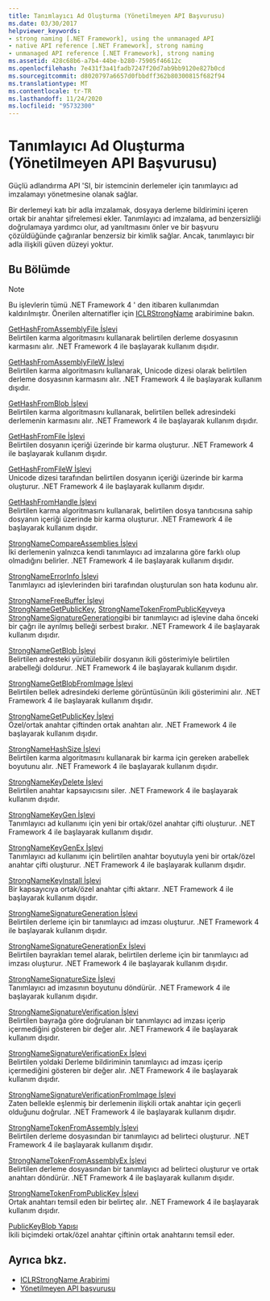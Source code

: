 ```yaml
---
title: Tanımlayıcı Ad Oluşturma (Yönetilmeyen API Başvurusu)
ms.date: 03/30/2017
helpviewer_keywords:
- strong naming [.NET Framework], using the unmanaged API
- native API reference [.NET Framework], strong naming
- unmanaged API reference [.NET Framework], strong naming
ms.assetid: 428c68b6-a7b4-44be-b280-75905f46612c
ms.openlocfilehash: 7e431f3a41fadb7247f20d7ab9bb9120e827b0cd
ms.sourcegitcommit: d8020797a6657d0fbbdff362b80300815f682f94
ms.translationtype: MT
ms.contentlocale: tr-TR
ms.lasthandoff: 11/24/2020
ms.locfileid: "95732300"
---
```

# <a name="strong-naming-unmanaged-api-reference"></a>Tanımlayıcı Ad Oluşturma (Yönetilmeyen API Başvurusu)

Güçlü adlandırma API 'SI, bir istemcinin derlemeler için tanımlayıcı ad imzalamayı yönetmesine olanak sağlar.  
  
 Bir derlemeyi katı bir adla imzalamak, dosyaya derleme bildirimini içeren ortak bir anahtar şifrelemesi ekler. Tanımlayıcı ad imzalama, ad benzersizliği doğrulamaya yardımcı olur, ad yanıltmasını önler ve bir başvuru çözüldüğünde çağıranlar benzersiz bir kimlik sağlar. Ancak, tanımlayıcı bir adla ilişkili güven düzeyi yoktur.  
  
## <a name="in-this-section"></a>Bu Bölümde  
  
> [!NOTE]
> Bu işlevlerin tümü .NET Framework 4 ' den itibaren kullanımdan kaldırılmıştır. Önerilen alternatifler için [ICLRStrongName](../hosting/iclrstrongname-interface.md) arabirimine bakın.  
  
 [GetHashFromAssemblyFile İşlevi](gethashfromassemblyfile-function.md)  
 Belirtilen karma algoritmasını kullanarak belirtilen derleme dosyasının karmasını alır. .NET Framework 4 ile başlayarak kullanım dışıdır.  
  
 [GetHashFromAssemblyFileW İşlevi](gethashfromassemblyfilew-function.md)  
 Belirtilen karma algoritmasını kullanarak, Unicode dizesi olarak belirtilen derleme dosyasının karmasını alır. .NET Framework 4 ile başlayarak kullanım dışıdır.  
  
 [GetHashFromBlob İşlevi](gethashfromblob-function.md)  
 Belirtilen karma algoritmasını kullanarak, belirtilen bellek adresindeki derlemenin karmasını alır. .NET Framework 4 ile başlayarak kullanım dışıdır.  
  
 [GetHashFromFile İşlevi](gethashfromfile-function.md)  
 Belirtilen dosyanın içeriği üzerinde bir karma oluşturur.  .NET Framework 4 ile başlayarak kullanım dışıdır.  
  
 [GetHashFromFileW İşlevi](gethashfromfilew-function.md)  
 Unicode dizesi tarafından belirtilen dosyanın içeriği üzerinde bir karma oluşturur. .NET Framework 4 ile başlayarak kullanım dışıdır.  
  
 [GetHashFromHandle İşlevi](gethashfromhandle-function.md)  
 Belirtilen karma algoritmasını kullanarak, belirtilen dosya tanıtıcısına sahip dosyanın içeriği üzerinde bir karma oluşturur.  .NET Framework 4 ile başlayarak kullanım dışıdır.  
  
 [StrongNameCompareAssemblies İşlevi](strongnamecompareassemblies-function.md)  
 İki derlemenin yalnızca kendi tanımlayıcı ad imzalarına göre farklı olup olmadığını belirler. .NET Framework 4 ile başlayarak kullanım dışıdır.  
  
 [StrongNameErrorInfo İşlevi](strongnameerrorinfo-function.md)  
 Tanımlayıcı ad işlevlerinden biri tarafından oluşturulan son hata kodunu alır.  
  
 [StrongNameFreeBuffer İşlevi](strongnamefreebuffer-function.md)  
 [StrongNameGetPublicKey](strongnamegetpublickey-function.md), [StrongNameTokenFromPublicKey](strongnametokenfrompublickey-function.md)veya [StrongNameSignatureGeneration](strongnamesignaturegeneration-function.md)gibi bir tanımlayıcı ad işlevine daha önceki bir çağrı ile ayrılmış belleği serbest bırakır.   .NET Framework 4 ile başlayarak kullanım dışıdır.  
  
 [StrongNameGetBlob İşlevi](strongnamegetblob-function.md)  
 Belirtilen adresteki yürütülebilir dosyanın ikili gösterimiyle belirtilen arabelleği doldurur. .NET Framework 4 ile başlayarak kullanım dışıdır.  
  
 [StrongNameGetBlobFromImage İşlevi](strongnamegetblobfromimage-function.md)  
 Belirtilen bellek adresindeki derleme görüntüsünün ikili gösterimini alır. .NET Framework 4 ile başlayarak kullanım dışıdır.  
  
 [StrongNameGetPublicKey İşlevi](strongnamegetpublickey-function.md)  
 Özel/ortak anahtar çiftinden ortak anahtarı alır. .NET Framework 4 ile başlayarak kullanım dışıdır.  
  
 [StrongNameHashSize İşlevi](strongnamehashsize-function.md)  
 Belirtilen karma algoritmasını kullanarak bir karma için gereken arabellek boyutunu alır.  .NET Framework 4 ile başlayarak kullanım dışıdır.  
  
 [StrongNameKeyDelete İşlevi](strongnamekeydelete-function.md)  
 Belirtilen anahtar kapsayıcısını siler. .NET Framework 4 ile başlayarak kullanım dışıdır.  
  
 [StrongNameKeyGen İşlevi](strongnamekeygen-function.md)  
 Tanımlayıcı ad kullanımı için yeni bir ortak/özel anahtar çifti oluşturur.  .NET Framework 4 ile başlayarak kullanım dışıdır.  
  
 [StrongNameKeyGenEx İşlevi](strongnamekeygenex-function.md)  
 Tanımlayıcı ad kullanımı için belirtilen anahtar boyutuyla yeni bir ortak/özel anahtar çifti oluşturur. .NET Framework 4 ile başlayarak kullanım dışıdır.  
  
 [StrongNameKeyInstall İşlevi](strongnamekeyinstall-function.md)  
 Bir kapsayıcıya ortak/özel anahtar çifti aktarır.  .NET Framework 4 ile başlayarak kullanım dışıdır.  
  
 [StrongNameSignatureGeneration İşlevi](strongnamesignaturegeneration-function.md)  
 Belirtilen derleme için bir tanımlayıcı ad imzası oluşturur.   .NET Framework 4 ile başlayarak kullanım dışıdır.  
  
 [StrongNameSignatureGenerationEx İşlevi](strongnamesignaturegenerationex-function.md)  
 Belirtilen bayrakları temel alarak, belirtilen derleme için bir tanımlayıcı ad imzası oluşturur.    .NET Framework 4 ile başlayarak kullanım dışıdır.  
  
 [StrongNameSignatureSize İşlevi](strongnamesignaturesize-function.md)  
 Tanımlayıcı ad imzasının boyutunu döndürür. .NET Framework 4 ile başlayarak kullanım dışıdır.  
  
 [StrongNameSignatureVerification İşlevi](strongnamesignatureverification-function.md)  
 Belirtilen bayrağa göre doğrulanan bir tanımlayıcı ad imzası içerip içermediğini gösteren bir değer alır. .NET Framework 4 ile başlayarak kullanım dışıdır.  
  
 [StrongNameSignatureVerificationEx İşlevi](strongnamesignatureverificationex-function.md)  
 Belirtilen yoldaki Derleme bildiriminin tanımlayıcı ad imzası içerip içermediğini gösteren bir değer alır.  .NET Framework 4 ile başlayarak kullanım dışıdır.  
  
 [StrongNameSignatureVerificationFromImage İşlevi](strongnamesignatureverificationfromimage-function.md)  
 Zaten bellekle eşlenmiş bir derlemenin ilişkili ortak anahtar için geçerli olduğunu doğrular. .NET Framework 4 ile başlayarak kullanım dışıdır.  
  
 [StrongNameTokenFromAssembly İşlevi](strongnametokenfromassembly-function.md)  
 Belirtilen derleme dosyasından bir tanımlayıcı ad belirteci oluşturur.  .NET Framework 4 ile başlayarak kullanım dışıdır.  
  
 [StrongNameTokenFromAssemblyEx İşlevi](strongnametokenfromassemblyex-function.md)  
 Belirtilen derleme dosyasından bir tanımlayıcı ad belirteci oluşturur ve ortak anahtarı döndürür. .NET Framework 4 ile başlayarak kullanım dışıdır.  
  
 [StrongNameTokenFromPublicKey İşlevi](strongnametokenfrompublickey-function.md)  
 Ortak anahtarı temsil eden bir belirteç alır. .NET Framework 4 ile başlayarak kullanım dışıdır.  
  
 [PublicKeyBlob Yapısı](publickeyblob-structure.md)  
 İkili biçimdeki ortak/özel anahtar çiftinin ortak anahtarını temsil eder.  
  
## <a name="see-also"></a>Ayrıca bkz.

- [ICLRStrongName Arabirimi](../hosting/iclrstrongname-interface.md)
- [Yönetilmeyen API başvurusu](../index.md)
